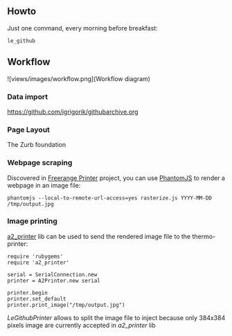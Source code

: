 ## Howto

Just one command, every morning before breakfast: 

```
le_github
```

## Workflow

![views/images/workflow.png](Workflow diagram)

### Data import

https://github.com/igrigorik/githubarchive.org

### Page Layout

The Zurb foundation

### Webpage scraping

Discovered in [Freerange Printer](https://github.com/freerange/printer/) project, you can use [PhantomJS](http://www.phantomjs.org/) to render a webpage in an image file:

```
phantomjs --local-to-remote-url-access=yes rasterize.js YYYY-MM-DD /tmp/output.jpg
```

### Image printing

[a2_printer](http://github.com/alx/a2_printer) lib can be used to send
the rendered image file to the thermo-printer:

```
require 'rubygems'
require 'a2_printer'

serial = SerialConnection.new
printer = A2Printer.new serial

printer.begin
printer.set_default
printer.print_image("/tmp/output.jpg")
```

*LeGithubPrinter* allows to split the image file to inject because only
384x384 pixels image are currently accepted in *a2_printer* lib
